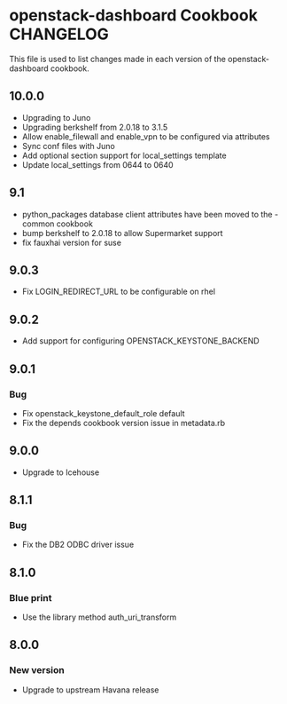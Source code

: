 openstack-dashboard Cookbook CHANGELOG
==============================
This file is used to list changes made in each version of the openstack-dashboard cookbook.

## 10.0.0
* Upgrading to Juno
* Upgrading berkshelf from 2.0.18 to 3.1.5
* Allow enable_filewall and enable_vpn to be configured via attributes
* Sync conf files with Juno
* Add optional section support for local_settings template
* Update local_settings from 0644 to 0640

## 9.1
* python_packages database client attributes have been moved to the -common cookbook
* bump berkshelf to 2.0.18 to allow Supermarket support
* fix fauxhai version for suse

## 9.0.3
* Fix LOGIN_REDIRECT_URL to be configurable on rhel

## 9.0.2
* Add support for configuring OPENSTACK_KEYSTONE_BACKEND

## 9.0.1
### Bug
* Fix openstack_keystone_default_role default
* Fix the depends cookbook version issue in metadata.rb

## 9.0.0
* Upgrade to Icehouse

## 8.1.1
### Bug
* Fix the DB2 ODBC driver issue

## 8.1.0
### Blue print
* Use the library method auth_uri_transform

## 8.0.0
### New version
* Upgrade to upstream Havana release

